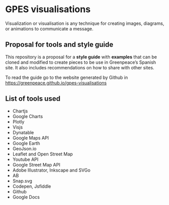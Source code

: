 # GPES visualisations

Visualization or visualisation is any technique for creating images, diagrams, or animations to communicate a message. 

## Proposal for tools and style guide

This repository is a proposal for a **style guide** with **examples** that can be cloned and modified to create pieces to be use in Greenpeace’s Spanish site. It also includes recommendations on how to share with other sites.

To read the guide go to the website generated by Github in https://greenpeace.github.io/gpes-visualisations

## List of tools used

* Chartjs
* Google Charts
* Plotly
* Visjs
* Dynatable
* Google Maps API
* Google Earth
* GeoJson.io
* Leaflet and Open Street Map
* Youtube API
* Google Street Map API
* Adobe Illustrator, Inkscape and SVGo
* AB
* Snap.svg
* Codepen, Jsfiddle
* Github
* Google Docs
